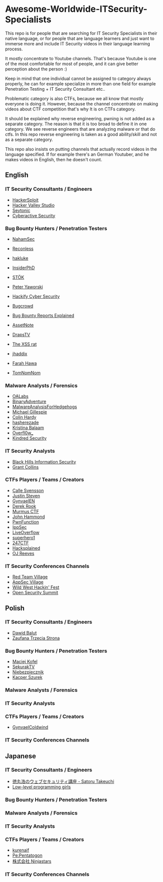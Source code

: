 # Awesome-Worldwide-ITSecurity-Specialists
This repo is for people that are searching for IT Security Specialists in their native language, or for people that are language learners and just want to immerse more and include IT Security videos in their language learning process. 

It mostly concentrate to Youtube channels. That's because Youtube is one of the most comfortable for most of people, and it can give better perception about the person :)

Keep in mind that one individual cannot be assigned to category always properly, he can for example specialize in more than one field for example Penetration Testing + IT Security Consultant etc.. 

Problematic category is also CTFs, because we all know that mostly everyone is doing it. However, because the channel concentrate on making videos about CTF competition that's why It is on CTFs category.

It should be explained why reverse engineering, pwning is not added as a separate category. The reason is that it is too broad to define it in one category. We see reverse engineers that are analyzing malware or that do ctfs. In this repo reverse engineering is taken as a good ability/skill and not as a separate category.

This repo also insists on putting channels that actually record videos in the language specified. If for example there's an German Youtuber, and he makes videos in English, then he doesn't count.

## English

### IT Security Consultants / Engineers

- [ HackerSploit ](https://www.youtube.com/channel/UC0ZTPkdxlAKf-V33tqXwi3Q) 
- [ Hacker Valley Studio ](https://www.youtube.com/channel/UCMHeoyhkHdb4DdbBkhORqMQ)
- [ Seytonic ](https://www.youtube.com/channel/UCW6xlqxSY3gGur4PkGPEUeA)
- [ Cyberactive Security ](https://www.youtube.com/channel/UCwP3e3Q-5vExm5PCailxPzg)

### Bug Bounty Hunters / Penetration Testers

- [ NahamSec ](https://www.youtube.com/channel/UCCZDt7MuC3Hzs6IH4xODLBw)
- [ Reconless ](https://www.youtube.com/channel/UCCp25j1Zh9vc_WFm-nB9fhQ)
- [ hakluke ](https://www.youtube.com/channel/UCCzvz8jsulXm27Cd6k3vzyg)
- [ InsiderPhD ](https://www.youtube.com/channel/UCPiN9NPjIer8Do9gUFxKv7A)
- [ STÖK ](https://www.youtube.com/channel/UCQN2DsjnYH60SFBIA6IkNwg)
- [ Peter Yaworski ](https://www.youtube.com/channel/UCS0y5e-AMsZO8GEFtKBAzkA)
- [ Hackify Cyber Security ](https://www.youtube.com/channel/UCS82DNnKOhXHcGKxGzQvNSQ)
- [ Bugcrowd ](https://www.youtube.com/channel/UCo1NHk_bgbAbDBc4JinrXww)

- [ Bug Bounty Reports Explained ](https://www.youtube.com/channel/UCZDyl7G-Lq-EMVO8PfDFp9g)
- [ AssetNote ](https://www.youtube.com/channel/UCZitj8Ue3lkHwOzDceBVqXA)
- [ DrapsTV ](https://www.youtube.com/channel/UCea5cMUa9xNU0kUtbRcTkqA)
- [ The XSS rat ](https://www.youtube.com/channel/UCjBhClJ59W4hfUly51i11hg)
- [ jhaddix ](https://www.youtube.com/channel/UCk0f0svao7AKeK3RfiWxXEA)
- [ Farah Hawa ](https://www.youtube.com/channel/UCq9IyPMXiwD8yBFHkxmN8zg)
- [ TomNomNom ](https://www.youtube.com/channel/UCyBZ1F8ZCJVKSIJPrLINFyA)

### Malware Analysts / Forensics

- [ OALabs ](https://www.youtube.com/channel/UC--DwaiMV-jtO-6EvmKOnqg) 
- [ BinaryAdventure ](https://www.youtube.com/channel/UCSLlgiYtOXZnYPba_W4bHqQ)
- [ MalwareAnalysisForHedgehogs ](https://www.youtube.com/channel/UCVFXrUwuWxNlm6UNZtBLJ-A)
- [ Michael Gillespie ](https://www.youtube.com/channel/UCDbWhUnMdhxi2bo-oZQ1m3Q)
- [ Colin Hardy ](https://www.youtube.com/channel/UCND1KVdVt8A580SjdaS4cZg)
- [ hasherezade ](https://www.youtube.com/channel/UCNWVswPNgn5kutPNa5sprkg)
- [ Kristina Balaam ](https://www.youtube.com/channel/UCRHFnRniDEGJCZgsEgtUPxA)
- [ Overfl0w_](https://www.youtube.com/channel/UCrnGneCt1fB90zj8qnq3hVA)
- [ Kindred Security ](https://www.youtube.com/channel/UCwP3e3Q-5vExm5PCailxPzg)

### IT Security Analysts

- [ Black Hills Information Security ](https://www.youtube.com/channel/UCJ2U9Dq9NckqHMbcUupgF0A)
- [ Grant Collins ](https://www.youtube.com/channel/UCTLUi3oc1-a7dS-2-YgEKmA)

### CTFs Players / Teams / Creators

- [ Calle Svensson ](https://www.youtube.com/channel/UC0WMQTG_-WIWm8eacM8D8QQ)
- [ Justin Steven ](https://www.youtube.com/channel/UCCBmFvsR6sIPrmjSVVxY9ng)
- [ GynvaelEN ](https://www.youtube.com/channel/UCCkVMojdBWS-JtH7TliWkVg)
- [ Derek Rook ](https://www.youtube.com/channel/UCMACXuWd2w6_IEGog744UaA)
- [ Murmus CTF ](https://www.youtube.com/channel/UCUB9vOGEUpw7IKJRoR4PK-A)
- [ John Hammond ](https://www.youtube.com/channel/UCVeW9qkBjo3zosnqUbG7CFw)
- [ PwnFunction ](https://www.youtube.com/channel/UCW6MNdOsqv2E9AjQkv9we7A)
- [ IppSec ](https://www.youtube.com/channel/UCa6eh7gCkpPo5XXUDfygQQA)
- [ LiveOverflow ](https://www.youtube.com/channel/UClcE-kVhqyiHCcjYwcpfj9w)
- [ superhero1 ](https://www.youtube.com/channel/UCm2SwKmx3Ya1HG5RmHR7SCA)
- [ 247CTF ](https://www.youtube.com/channel/UCtGLeKomT06x3xZ2SZp2l9Q)
- [ Hacksplained ](https://www.youtube.com/channel/UCyv6ItVqQPnlFFi2zLxlzXA)
- [OJ Reeves ](https://www.youtube.com/channel/UCz2aqRQWMhJ4wcJq3XneqRg)

### IT Security Conferences Channels 

- [ Red Team Village ](https://www.youtube.com/channel/UC8nq3PX9coMiqgKH6fw-VCQ)
- [AppSec Village ](https://www.youtube.com/channel/UCpT8Ll0b9ZLj1DeEQQz7f0A)
- [ Wild West Hackin' Fest](https://www.youtube.com/channel/UCef0TWni8ghLcJphdmDBoxw)
- [ Open Security Summit ](https://www.youtube.com/channel/UCyse9b_2JLJUxKMLgSpOL-Q)

## Polish

### IT Security Consultants / Engineers

- [ Dawid Balut ](https://www.youtube.com/channel/UC1h6AnWkWOUOC4BlIr51R8w)
- [ Zaufana Trzecia Strona ](https://www.youtube.com/c/ZaufanaTrzeciaStronaYT/videos)

### Bug Bounty Hunters / Penetration Testers

- [ Maciej Kofel ](https://www.youtube.com/channel/UCAKp7J068aaLjwp3AKP006g)
- [ SekurakTV ](https://www.youtube.com/channel/UCfxk5idSdKXTEqAOa8YXIgw)
- [ Niebezpiecznik ](https://www.youtube.com/channel/UCe6nK69Yc1zna7QSJEfA9pw)
- [ Kacper Szurek ](https://www.youtube.com/channel/UCP16m86ciUUlU8UZvlpw0TQ)

### Malware Analysts / Forensics



### IT Security Analysts



### CTFs Players / Teams / Creators

- [ GynvaelColdwind ](https://www.youtube.com/user/GynvaelColdwind)

### IT Security Conferences Channels 


## Japanese

### IT Security Consultants / Engineers

- [ 徳丸浩のウェブセキュリティ講座 - Satoru Takeuchi ](https://www.youtube.com/channel/UCLNW6Bo_YU3TxnzsII2gEDA)
- [ Low-level programming girls ](https://www.youtube.com/channel/UCMsstGhINXdpMqo9tsElCMQ)

### Bug Bounty Hunters / Penetration Testers



### Malware Analysts / Forensics



### IT Security Analysts



### CTFs Players / Teams / Creators

- [ kurenaif ](https://www.youtube.com/channel/UCM--uemqoP45daIZG2-VpOA)
- [ Pe:Pentatogon ](https://www.youtube.com/channel/UCPAr29YwG7yeuiBkvgjnaGQ)
- [ 株式会社 Ninjastars ](https://www.youtube.com/channel/UCcKLJ_93efAxLUk78UZik1Q)
### IT Security Conferences Channels 




